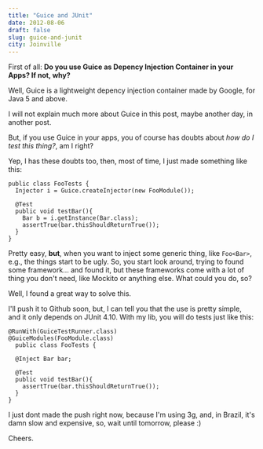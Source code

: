 ```yaml
---
title: "Guice and JUnit"
date: 2012-08-06
draft: false
slug: guice-and-junit
city: Joinville
---
```


First of all: **Do you use Guice as Depency Injection Container in your Apps? If not, why?**

Well, Guice is a lightweight depency injection container made by Google, for Java 5 and above.

I will not explain much more about Guice in this post, maybe another day, in another post.

But, if you use Guice in your apps, you of course has doubts about *how do I test this thing?*, am I right?

Yep, I has these doubts too, then, most of time, I just made something like this:

```
public class FooTests {
  Injector i = Guice.createInjector(new FooModule());

  @Test
  public void testBar(){
    Bar b = i.getInstance(Bar.class);
    assertTrue(bar.thisShouldReturnTrue());
  }
}
```

Pretty easy, **but**, when you want to inject some generic thing, like `Foo<Bar>`, e.g., the things start to be ugly. So, you start look around, trying to found some framework… and found it, but these frameworks come with a lot of thing you don't need, like Mockito or anything else. What could you do, so?

Well, I found a great way to solve this.

I'll push it to Github soon, but, I can tell you that the use is pretty simple, and it only depends on JUnit 4.10. With my lib, you will do tests just like this:

```
@RunWith(GuiceTestRunner.class)
@GuiceModules(FooModule.class)
  public class FooTests {

  @Inject Bar bar;

  @Test
  public void testBar(){
    assertTrue(bar.thisShouldReturnTrue());
  }
}
```

I just dont made the push right now, because I'm using 3g, and, in Brazil, it's damn slow and expensive, so, wait until tomorrow, please :)

Cheers.
